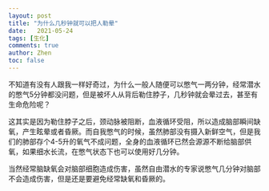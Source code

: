 ```yaml
---
layout: post
title: "为什么几秒钟就可以把人勒晕"
date:   2021-05-24
tags: [生化]
comments: true
author: Zhen
toc: false
---
```

不知道有没有人跟我一样好奇过，为什么一般人随便可以憋气一两分钟，经常潜水的憋气5分钟都没问题，但是被坏人从背后勒住脖子，几秒钟就会晕过去，甚至有生命危险呢？

这其实是因为勒住脖子之后，颈动脉被阻断，血液循环受阻，所以造成脑部瞬间缺氧，产生眩晕或者昏厥。而自我憋气的时候，虽然肺部没有摄入新鲜空气，但是我们的肺部存个4-5升的氧气不成问题，全身的血液循环已然会源源不断给脑部供氧，如果细水长流，在憋气状态下也可以使用好几分钟。

当然经常脑缺氧会对脑部细胞造成伤害，虽然自由潜水的专家说憋气几分钟对脑部不会造成伤害，但是还是要避免经常缺氧和昏厥的。
<!--stackedit_data:
eyJoaXN0b3J5IjpbODM5MDYzNzc1LC02MTE2MzI3NjZdfQ==
-->